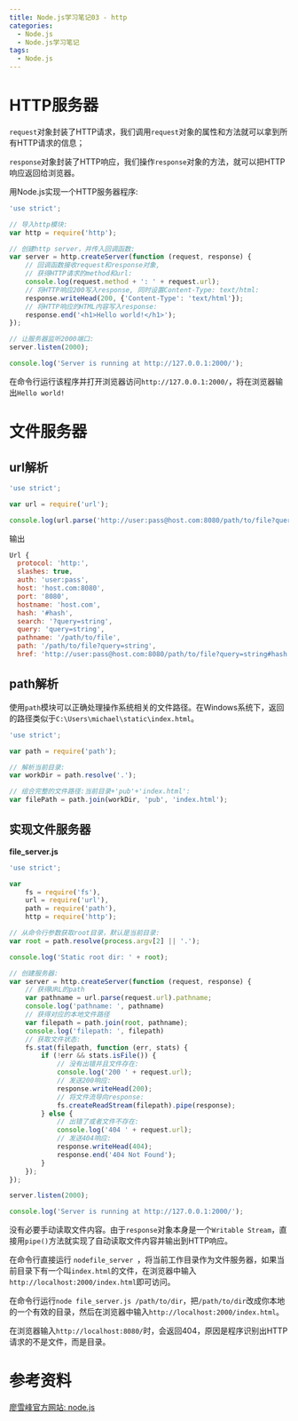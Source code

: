 ```yaml
---
title: Node.js学习笔记03 - http
categories:
  - Node.js
  - Node.js学习笔记
tags:
  - Node.js
---
```




# HTTP服务器

`request`对象封装了HTTP请求，我们调用`request`对象的属性和方法就可以拿到所有HTTP请求的信息；

`response`对象封装了HTTP响应，我们操作`response`对象的方法，就可以把HTTP响应返回给浏览器。

用Node.js实现一个HTTP服务器程序:

```js
'use strict';

// 导入http模块:
var http = require('http');

// 创建http server，并传入回调函数:
var server = http.createServer(function (request, response) {
    // 回调函数接收request和response对象,
    // 获得HTTP请求的method和url:
    console.log(request.method + ': ' + request.url);
    // 将HTTP响应200写入response, 同时设置Content-Type: text/html:
    response.writeHead(200, {'Content-Type': 'text/html'});
    // 将HTTP响应的HTML内容写入response:
    response.end('<h1>Hello world!</h1>');
});

// 让服务器监听2000端口:
server.listen(2000);

console.log('Server is running at http://127.0.0.1:2000/');
```

在命令行运行该程序并打开浏览器访问`http://127.0.0.1:2000/`，将在浏览器输出`Hello world!`



# 文件服务器

## url解析

```js
'use strict';

var url = require('url');

console.log(url.parse('http://user:pass@host.com:8080/path/to/file?query=string#hash'));
```

输出

```js
Url {
  protocol: 'http:',
  slashes: true,
  auth: 'user:pass',
  host: 'host.com:8080',
  port: '8080',
  hostname: 'host.com',
  hash: '#hash',
  search: '?query=string',
  query: 'query=string',
  pathname: '/path/to/file',
  path: '/path/to/file?query=string',
  href: 'http://user:pass@host.com:8080/path/to/file?query=string#hash' }
```

## path解析

使用`path`模块可以正确处理操作系统相关的文件路径。在Windows系统下，返回的路径类似于`C:\Users\michael\static\index.html`。

```js
'use strict';

var path = require('path');

// 解析当前目录:
var workDir = path.resolve('.');

// 组合完整的文件路径:当前目录+'pub'+'index.html':
var filePath = path.join(workDir, 'pub', 'index.html');
```



## 实现文件服务器

**file_server.js**

```js
'use strict';

var
    fs = require('fs'),
    url = require('url'),
    path = require('path'),
    http = require('http');

// 从命令行参数获取root目录，默认是当前目录:
var root = path.resolve(process.argv[2] || '.');

console.log('Static root dir: ' + root);

// 创建服务器:
var server = http.createServer(function (request, response) {
    // 获得URL的path
    var pathname = url.parse(request.url).pathname;
    console.log('pathname: ', pathname)
    // 获得对应的本地文件路径
    var filepath = path.join(root, pathname);
    console.log('filepath: ', filepath)
    // 获取文件状态:
    fs.stat(filepath, function (err, stats) {
        if (!err && stats.isFile()) {
            // 没有出错并且文件存在:
            console.log('200 ' + request.url);
            // 发送200响应:
            response.writeHead(200);
            // 将文件流导向response:
            fs.createReadStream(filepath).pipe(response);
        } else {
            // 出错了或者文件不存在:
            console.log('404 ' + request.url);
            // 发送404响应:
            response.writeHead(404);
            response.end('404 Not Found');
        }
    });
});

server.listen(2000);

console.log('Server is running at http://127.0.0.1:2000/');
```

没有必要手动读取文件内容。由于`response`对象本身是一个`Writable Stream`，直接用`pipe()`方法就实现了自动读取文件内容并输出到HTTP响应。

在命令行直接运行 `nodefile_server `，将当前工作目录作为文件服务器，如果当前目录下有一个叫`index.html`的文件，在浏览器中输入`http://localhost:2000/index.html`即可访问。

在命令行运行`node file_server.js /path/to/dir`，把`/path/to/dir`改成你本地的一个有效的目录，然后在浏览器中输入`http://localhost:2000/index.html`。

在浏览器输入`http://localhost:8080/`时，会返回404，原因是程序识别出HTTP请求的不是文件，而是目录。










# 参考资料

[廖雪峰官方网站: node.js](https://www.liaoxuefeng.com/wiki/001434446689867b27157e896e74d51a89c25cc8b43bdb3000/001434502419592fd80bbb0613a42118ccab9435af408fd000) 